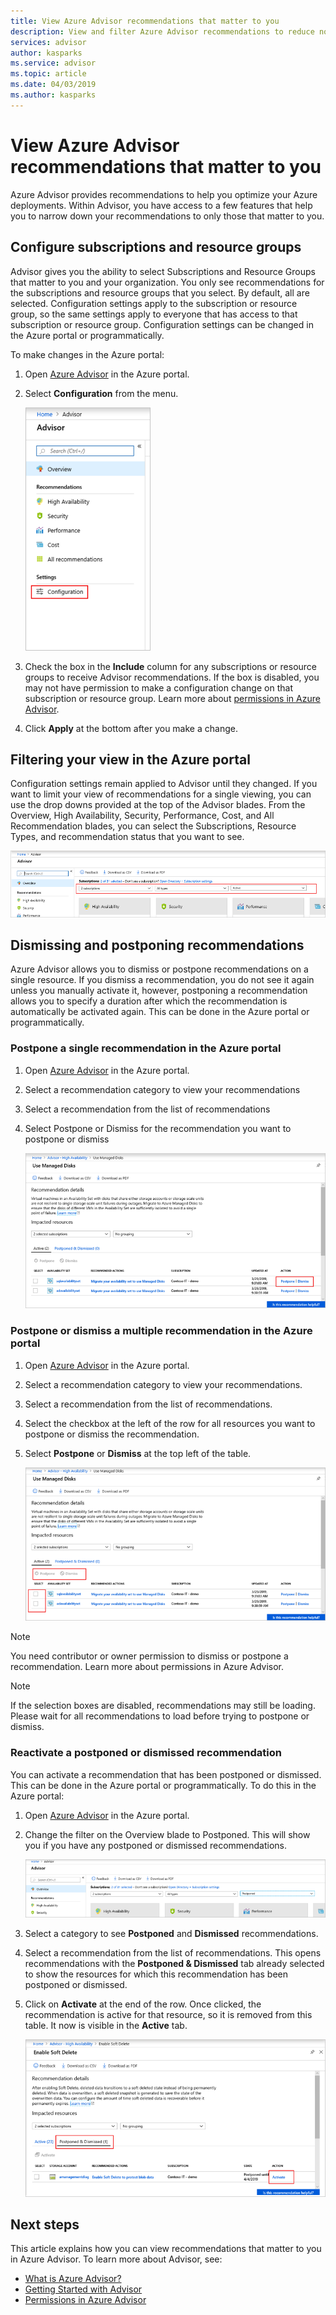 ```yaml
---
title: View Azure Advisor recommendations that matter to you
description: View and filter Azure Advisor recommendations to reduce noise.
services: advisor
author: kasparks
ms.service: advisor
ms.topic: article
ms.date: 04/03/2019
ms.author: kasparks
---
```


# View Azure Advisor recommendations that matter to you

Azure Advisor provides recommendations to help you optimize your Azure deployments. Within Advisor, you have access to a few features that help you to narrow down your recommendations to only those that matter to you.

## Configure subscriptions and resource groups

Advisor gives you the ability to select Subscriptions and Resource Groups that matter to you and your organization. You only see recommendations for the subscriptions and resource groups that you select. By default, all are selected. Configuration settings apply to the subscription or resource group, so the same settings apply to everyone that has access to that subscription or resource group. Configuration settings can be changed in the Azure portal or programmatically.

To make changes in the Azure portal:

1. Open [Azure Advisor](https://aka.ms/azureadvisordashboard) in the Azure portal.

1. Select **Configuration** from the menu.

   ![Advisor configuration menu](./media/view-recommendations/configuration.png)

1. Check the box in the **Include** column for any subscriptions or resource groups to receive Advisor recommendations. If the box is disabled, you may not have permission to make a configuration change on that subscription or resource group. Learn more about [permissions in Azure Advisor](permissions.md).

1. Click **Apply** at the bottom after you make a change.

## Filtering your view in the Azure portal

Configuration settings remain applied to Advisor until they changed. If you want to limit your view of recommendations for a single viewing, you can use the drop downs provided at the top of the Advisor blades. From the Overview, High Availability, Security, Performance, Cost, and All Recommendation blades, you can select the Subscriptions, Resource Types, and recommendation status that you want to see. 

   ![Advisor filtering menu](./media/view-recommendations/filtering.png)


## Dismissing and postponing recommendations

Azure Advisor allows you to dismiss or postpone recommendations on a single resource. If you dismiss a recommendation, you do not see it again unless you manually activate it, however, postponing a recommendation allows you to specify a duration after which the recommendation is automatically be activated again. This can be done in the Azure portal or programmatically.

### Postpone a single recommendation in the Azure portal 

1. Open [Azure Advisor](https://aka.ms/azureadvisordashboard) in the Azure portal.
1. Select a recommendation category to view your recommendations
1. Select a recommendation from the list of recommendations
1. Select Postpone or Dismiss for the recommendation you want to postpone or dismiss

     ![Advisor filtering menu](./media/view-recommendations/postpone-dismiss.png)

### Postpone or dismiss a multiple recommendation in the Azure portal 

1. Open [Azure Advisor](https://aka.ms/azureadvisordashboard) in the Azure portal.
1. Select a recommendation category to view your recommendations.
1. Select a recommendation from the list of recommendations.
1. Select the checkbox at the left of the row for all resources you want to postpone or dismiss the recommendation.
1. Select **Postpone** or **Dismiss** at the top left of the table.

     ![Advisor filtering menu](./media/view-recommendations/postpone-dismiss-multiple.png)

> [!NOTE]
> You need contributor or owner permission to dismiss or postpone a recommendation. Learn more about permissions in Azure Advisor.

> [!NOTE]
> If the selection boxes are disabled, recommendations may still be loading. Please wait for all recommendations to load before trying to postpone or dismiss.

### Reactivate a postponed or dismissed recommendation

You can activate a recommendation that has been postponed or dismissed. This can be done in the Azure portal or programmatically. To do this in the Azure portal:

1. Open [Azure Advisor](https://aka.ms/azureadvisordashboard) in the Azure portal.

1. Change the filter on the Overview blade to Postponed. This will show you if you have any postponed or dismissed recommendations.

    ![Advisor filtering menu](./media/view-recommendations/activate-postponed.png)

1. Select a category to see **Postponed** and **Dismissed** recommendations.

1. Select a recommendation from the list of recommendations. This opens recommendations with the **Postponed & Dismissed** tab already selected to show the resources for which this recommendation has been postponed or dismissed.

1. Click on **Activate** at the end of the row. Once clicked, the recommendation is active for that resource, so it is removed from this table. It now is visible in the **Active** tab.
 
     ![Advisor filtering menu](./media/view-recommendations/activate-postponed-2.png)

## Next steps

This article explains how you can view recommendations that matter to you in Azure Advisor. To learn more about Advisor, see: 

- [What is Azure Advisor?](advisor-overview.md)
- [Getting Started with Advisor](advisor-get-started.md)
- [Permissions in Azure Advisor](permissions.md)



